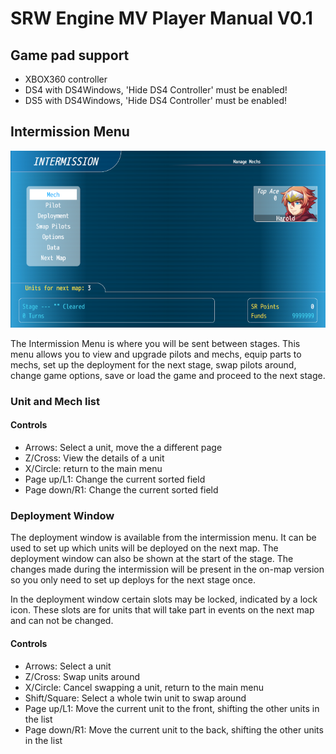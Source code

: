 # SRW Engine MV Player Manual V0.1

## Game pad support
* XBOX360 controller 
* DS4 with DS4Windows, 'Hide DS4 Controller' must be enabled! 
* DS5 with DS4Windows, 'Hide DS4 Controller' must be enabled!

## Intermission Menu

![](img/player/Intermission.PNG)

The Intermission Menu is where you will be sent between stages. This menu allows you to view and upgrade pilots and mechs, equip parts to mechs, set up the deployment for the next stage, swap pilots around, change game options, save or load the game and proceed to the next stage.

### Unit and Mech list

#### Controls

* Arrows: Select a unit, move the a different page
* Z/Cross: View the details of a unit
* X/Circle: return to the main menu
* Page up/L1: Change the current sorted field
* Page down/R1: Change the current sorted field

### Deployment Window

The deployment window is available from the intermission menu. It can be used to set up which units will be deployed on the next map. The deployment window can also be shown at the start of the stage. The changes made during the intermission will be present in the on-map version so you only need to set up deploys for the next stage once.

In the deployment window certain slots may be locked, indicated by a lock icon. These slots are for units that will take part in events on the next map and can not be changed.

#### Controls

* Arrows: Select a unit
* Z/Cross: Swap units around
* X/Circle: Cancel swapping a unit, return to the main menu
* Shift/Square: Select a whole twin unit to swap around
* Page up/L1: Move the current unit to the front, shifting the other units in the list
* Page down/R1: Move the current unit to the back, shifting the other units in the list